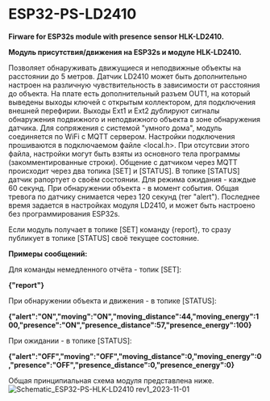 # ESP32-PS-LD2410
**Firware for ESP32s module with presence sensor HLK-LD2410.**

**Модуль присутствия/движения на ESP32s и модуле HLK-LD2410.**  

Позволяет обнаруживать движущиеся и неподвижные объекты на расстоянии до 5 метров. Датчик LD2410 может быть дополнительно настроен на различную чувствительность в зависимости от расстояния до объекта.
На плате есть дополнительный разъем OUT1, на который выведены выходы ключей с открытым коллектором, для подключения внешней перефирии.  Выходы Ext1 и Ext2 дублируют сигналы обнаружения подвижного и
неподвижного объекта в зоне обнаружения датчика.
Для сопряжения с системой "умного дома", модуль соединяется по WiFi с MQTT сервером. Настройки подключения прошиваются в подключаемом файле <local.h>. При отсутсвии этого файла, настройки могут быть взяты из 
основного тела программы (закомментированные строки).
Общение с датчиком через MQTT происходит через два топика [SET] и [STATUS]. В топике [STATUS] датчик рапортует о своём состоянии. Для режима ожидания - каждые 60 секунд. При обнаружении объекта - в момент события.
Общая тревога по датчику снимается через 120 секунд (тег "alert").  Последнее время задается в настройках модуля LD2410, и может быть настроено без программирования ESP32s.

Если модуль получает в топике [SET] команду {report}, то сразу публикует в топике [STATUS] своё текущее состояние. 

**Примеры сообщений:**

Для команды немедленного отчёта - топик [SET]:

__{"report"}__

При обнаружении объекта и движения - в топике [STATUS]:

__{"alert":"ON","moving":"ON","moving_distance":44,"moving_energy":100,"presence":"ON","presence_distance":57,"presence_energy":100}__

При ожидании - в топике [STATUS]:

__{"alert":"OFF","moving":"OFF","moving_distance":0,"moving_energy":0,"presence":"OFF","presence_distance":0,"presence_energy":0}__

Общая принципиальная схема модуля представлена ниже.
![Schematic_ESP32-PS-HLK-LD2410 rev1_2023-11-01](https://github.com/DrCosha/ESP32-PS-LD2410/assets/80087552/dabf6859-96bf-4ace-ae94-014e5bc91430)

